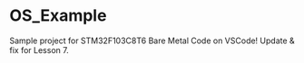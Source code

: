 # OS_Example
Sample project for STM32F103C8T6 Bare Metal Code on VSCode!
Update & fix for Lesson 7.

